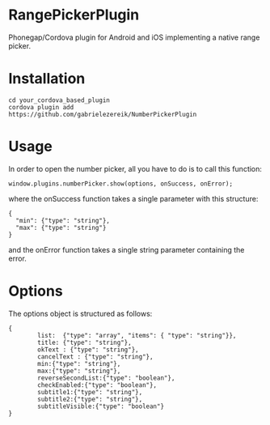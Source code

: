 # RangePickerPlugin
Phonegap/Cordova plugin for Android and iOS implementing a native range picker.

# Installation
```
cd your_cordova_based_plugin
cordova plugin add https://github.com/gabrielezereik/NumberPickerPlugin
```
# Usage
In order to open the number picker, all you have to do is to call this function:

```
window.plugins.numberPicker.show(options, onSuccess, onError);
```
where the onSuccess function takes a single parameter with this structure:
```
{
  "min": {"type": "string"},
  "max": {"type": "string"}
}
```
and the onError function takes a single string parameter containing the error.

# Options

The options object is structured as follows: 

```
{
        list:  {"type": "array", "items": { "type": "string"}},
        title: {"type": "string"},
        okText : {"type": "string"},
        cancelText : {"type": "string"},
        min:{"type": "string"},
        max:{"type": "string"},
        reverseSecondList:{"type": "boolean"},
        checkEnabled:{"type": "boolean"},
        subtitle1:{"type": "string"},
        subtitle2:{"type": "string"},
        subtitleVisible:{"type": "boolean"}
}
```
